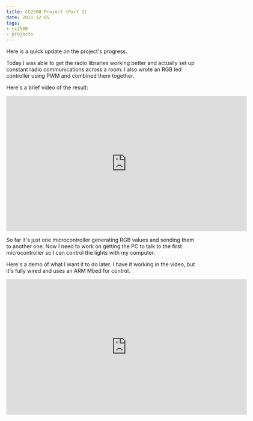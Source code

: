 ```yaml
---
title: CC2500 Project (Part 2)
date: 2011-12-05
tags:
- cc2500
- projects
---
```

Here is a quick update on the project's progress.

Today I was able to get the radio libraries working better and actually set up constant radio communications across a room. I also wrote an RGB led controller using PWM and combined them together.

Here's a brief video of the result:

<div style="text-align: center;"><iframe allowfullscreen="" frameborder="0" height="360" src="https://www.youtube.com/embed/GiLib5a6rNo?rel=0" width="640"></iframe></div>

So far it's just one microcontroller generating RGB values and sending them to another one. Now I need to work on getting the PC to talk to the first microcontroller so I can control the lights with my computer.

Here's a demo of what I want it to do later. I have it working in the video, but it's fully wired and uses an ARM Mbed for control.

<div style="text-align: center;"><iframe allowfullscreen="" frameborder="0" height="360" src="https://www.youtube.com/embed/rO0fhPOe0Tw?rel=0&amp;hd=1" width="640"></iframe></div>
